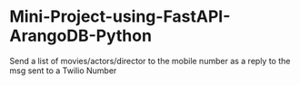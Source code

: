 # Mini-Project-using-FastAPI-ArangoDB-Python
Send a list of movies/actors/director to the mobile number as a reply to the msg sent to a Twilio Number
